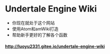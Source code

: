 # Undertale Engine Wiki
- 你现在就处于这个网站
- 使用Atom和amWiki打造
- 帮助新手更好的了解各个函数

#### http://luoyu2331.gitee.io/undertale-engine-wiki
